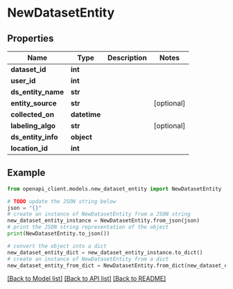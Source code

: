 # NewDatasetEntity


## Properties

Name | Type | Description | Notes
------------ | ------------- | ------------- | -------------
**dataset_id** | **int** |  | 
**user_id** | **int** |  | 
**ds_entity_name** | **str** |  | 
**entity_source** | **str** |  | [optional] 
**collected_on** | **datetime** |  | 
**labeling_algo** | **str** |  | [optional] 
**ds_entity_info** | **object** |  | 
**location_id** | **int** |  | 

## Example

```python
from openapi_client.models.new_dataset_entity import NewDatasetEntity

# TODO update the JSON string below
json = "{}"
# create an instance of NewDatasetEntity from a JSON string
new_dataset_entity_instance = NewDatasetEntity.from_json(json)
# print the JSON string representation of the object
print(NewDatasetEntity.to_json())

# convert the object into a dict
new_dataset_entity_dict = new_dataset_entity_instance.to_dict()
# create an instance of NewDatasetEntity from a dict
new_dataset_entity_from_dict = NewDatasetEntity.from_dict(new_dataset_entity_dict)
```
[[Back to Model list]](../README.md#documentation-for-models) [[Back to API list]](../README.md#documentation-for-api-endpoints) [[Back to README]](../README.md)


